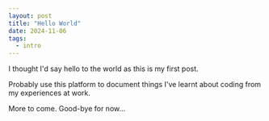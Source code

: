 ```yaml
---
layout: post
title: "Hello World"
date: 2024-11-06
tags:
  - intro
---
```


I thought I'd say hello to the world as this is my first post.

Probably use this platform to document things I've learnt about coding from my experiences at work.

More to come. Good-bye for now...